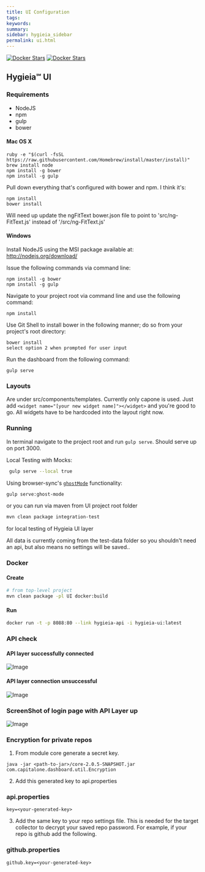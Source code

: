 ```yaml
---
title: UI Configuration
tags:
keywords:
summary:
sidebar: hygieia_sidebar
permalink: ui.html
---
```


[![Docker Stars](https://img.shields.io/docker/stars/capitalone/hygieia-ui.svg)](https://hub.docker.com/r/capitalone/hygieia-api/)
[![Docker Stars](https://img.shields.io/docker/pulls/capitalone/hygieia-ui.svg)](https://hub.docker.com/r/capitalone/hygieia-api/)

## Hygieia℠ UI

### Requirements

- NodeJS
- npm
- gulp
- bower

#### Mac OS X

    ruby -e "$(curl -fsSL https://raw.githubusercontent.com/Homebrew/install/master/install)"
    brew install node
    npm install -g bower
    npm install -g gulp

Pull down everything that's configured with bower and npm. I think it's:

    npm install
    bower install

Will need up update the ngFitText bower.json file to point to 'src/ng-FitText.js' instead of '/src/ng-FitText.js'

#### Windows

Install NodeJS using the MSI package available at: http://nodejs.org/download/

Issue the following commands via command line:

	npm install -g bower
	npm install -g gulp

Navigate to your project root via command line and use the following command:

	npm install

Use Git Shell to install bower in the following manner; do so from your project's root directory:

	bower install
	select option 2 when prompted for user input

Run the dashboard from the following command:

	gulp serve



### Layouts
Are under src/components/templates. Currently only capone is used. Just add ```<widget name="[your new widget name]"></widget>``` and you're good to go.
All widgets have to be hardcoded into the layout right now.


### Running
In terminal navigate to the project root and run ```gulp serve```. Should serve up on port 3000.  

Local Testing with Mocks:

```bash
 gulp serve --local true
```

Using browser-sync's [`ghostMode`](https://www.browsersync.io/docs/options#option-ghostMode) functionality:
```bash
gulp serve:ghost-mode
```

or you can run via maven from UI project root folder
 ```bash
 mvn clean package integration-test
 ```
 for local testing of Hygieia UI layer

All data is currently coming from the test-data folder so you shouldn't need an api, but also means no settings will be saved..


### Docker

#### Create

```bash
# from top-level project
mvn clean package -pl UI docker:build
```

#### Run

```bash
docker run -t -p 8088:80 --link hygieia-api -i hygieia-ui:latest
```

### API check

#### API layer successfully connected
![Image](http://www.capitalone.io/Hygieia/media/images/apiup.png)

#### API layer connection unsuccessful
![Image](http://www.capitalone.io/Hygieia/media/images/apidown.png)


### ScreenShot of login page with API Layer up
![Image](http://www.capitalone.io/Hygieia/media/images/loginpage.png)

### Encryption for private repos
1. From module core generate a secret key.
```
java -jar <path-to-jar>/core-2.0.5-SNAPSHOT.jar com.capitalone.dashboard.util.Encryption
```
2. Add this generated key to api.properties
### api.properties
```
key=<your-generated-key>
```
3. Add the same key to your repo settings file.
This is needed for the target collector to decrypt your saved repo password.
For example, if your repo is github add the following.
### github.properties
```
github.key=<your-generated-key>
```
